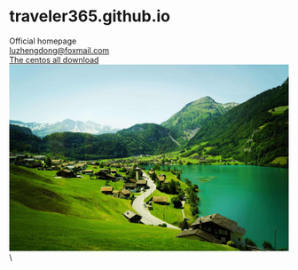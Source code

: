 # traveler365.github.io
Official homepage\
<luzhengdong@foxmail.com>\
[The centos all download](https://vault.centos.org/ "The centos all download")\
![图片](swiss_scenery.jpeg "swiss scenery")\
